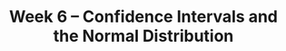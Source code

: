 ---
title: Week 6 – Confidence Intervals and the Normal Distribution
weekNumber: 6
days:
    - date: 2024-11-4
      events: 
        - name: LEC 16
          type: lecture
          title: Confidence Intervals, Center, and Spread
          url:
          html:
          podcast:
          readings:
            - name: CIT 13.3-13.4
              url: https://inferentialthinking.com/chapters/13/3/Confidence_Intervals.html
          keywords: interpreting CIs, robust vs. sensitive, center, standard deviation, Chebyshev
        - name: DISC 6
          type: disc
          title: Sampling, Bootstrapping, and Confidence Intervals
          url: https://practice.dsc10.com/disc06/index.html
    - date: 2024-11-6
      events: 
        - name: LEC 17
          type: lecture
          title: Standardization and the Normal Distribution
          url:
          html:
          podcast:
          readings:
            - name: CIT 14.2-14.3
              url: https://inferentialthinking.com/chapters/14/2/Variability.html
          keywords: Chebyshev, standard units, normal distribution, CDF, inflection points
    - date: 2024-11-7
      events:
        - name: LAB 4
          type: lab
          title: Simulation, Sampling, & Bootstrapping
          url: http://datahub.ucsd.edu/user-redirect/git-sync?repo=https://github.com/dsc-courses/dsc10-2024-fa&subPath=labs/lab04/lab04.ipynb
    - date: 2024-11-8
      events: 
        - name: LEC 18
          type: lecture
          title: The Central Limit Theorem
          url:
          html:
          podcast:
          readings:
            - name: CIT 14.4-14.5
              url: https://inferentialthinking.com/chapters/14/4/Central_Limit_Theorem.html
          keywords: distribution of the sample mean, square root law, CLT-based CIs
    - date: 2024-11-10
      events:
        - name: HW 4
          type: hw
          title: Simulation, Sampling, Bootstrapping
          url:
---